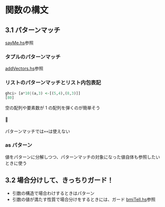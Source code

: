 # 関数の構文

## 3.1 パターンマッチ

[sayMe.hs](./sayMe.hs)参照

### タプルのパターンマッチ

[addVectors.hs](./addVectors.hs)参照

### リストのパターンマッチとリスト内包表記

```hs
ghci> [a*10|(a,3) <-[(5,4),(8,3)]]
[80]
```

空の配列や要素数が 1 の配列を弾くのが簡単そう

#### 🚨

パターンマッチでは`++`は使えない

### as パターン

値をパターンに分解しつつ、パターンマッチの対象になった値自体も参照したいときに使う

## 3.2 場合分けして、きっちりガード！

- 引数の構造で場合わけするときはパターン
- 引数の値が満たす性質で場合分けをするときには、ガード
  [bmiTell.hs](./bmiTell.hs)参照
